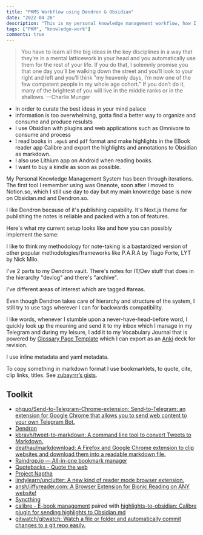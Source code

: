 ```yaml
---
title: "PKMS Workflow using Dendron & Obsidian"
date: "2022-04-26"
description: "This is my personal knowledge management workflow, how I learn by taking notes and create content out  of it."
tags: ["PKM", "knowledge-work"]
comments: true
---
```


> You have to learn all the big ideas in the key disciplines in a way that they’re in a mental latticework in your head and you automatically use them for the rest of your life. If you do that, I solemnly promise you that one day you’ll be walking down the street and you’ll look to your right and left and you’ll think "my heavenly days, I’m now one of the few competent people in my whole age cohort." If you don’t do it, many of the brightest of you will live in the middle ranks or in the shallows. —Charlie Munger


- In order to curate the best ideas in your mind palace
- information is too overwhelming, gotta find a better way to organize and consume and produce resulsts
- I use Obsidian with plugins and web applications such as Omnivore to consume and process
- I read books in `.epub` and `pdf` format and make highlights in the EBook reader app Calibre and export the highlights and annotations to Obsidian as markdown.
- I also use Lithium app on Android when reading books.
- I want to buy a kindle as soon as possible.

My Personal Knowledge Management System has been through iterations. The first tool I remember using was Onenote, soon after I moved to Notion.so, which I still use day to day but my main knowledge base is now on Obsidian.md and Dendron.so.

I like Dendron because of it's publishing capability. It's Next.js theme for publishing the notes is reliable and packed with a ton of features.

Here's what my current setup looks like and how you can possibly implement the same:

I like to think my methodology for note-taking is a bastardized version of other popular methodologies/frameworks like P.A.R.A by Tiago Forte, LYT by Nick Milo.

I've 2 parts to my Dendron vault. There's notes for IT/Dev stuff that does in the hierarchy "devlog" and there's "archive".

I've different areas of interest which are tagged #areas.

Even though Dendron takes care of hierarchy and structure of the system, I still try to use tags wherever I can for backwards compatibility.

I like words, whenever I stumble upon a never-have-head-before word, I quickly look up the meaning and send it to my inbox which I manage in my Telegram and during my leisure, I add it to my Vocabulary Journal that is powered by [Glossary Page Template](https://glossary.page/template/) which I can export as an [Anki](https://apps.ankiweb.net/) deck for revision.

I use inline metadata and yaml metadata.

To copy something in markdown format I use bookmarklets, to quote, cite, clip links, titles. See [zubayrrr’s gists](https://gist.github.com/zubayrrr).

## Toolkit

- [phguo/Send-to-Telegram-Chrome-extension: Send-to-Telegram: an extension for Google Chrome that allows you to send web content to your own Telegram Bot.](https://github.com/phguo/Send-to-Telegram-Chrome-extension)
- [Dendron](https://www.dendron.so/)
- [kbravh/tweet-to-markdown: A command line tool to convert Tweets to Markdown.](https://github.com/kbravh/tweet-to-markdown)
- [deathau/markdownload: A Firefox and Google Chrome extension to clip websites and download them into a readable markdown file.](https://github.com/deathau/markdownload)
- [Raindrop.io — All-in-one bookmark manager](https://raindrop.io/)
- [Quotebacks - Quote the web](https://quotebacks.net/)
- [Project Naptha](https://projectnaptha.com/)
- [lindylearn/unclutter: A new kind of reader mode browser extension.](https://github.com/lindylearn/unclutter/)
- [ansh/jiffyreader.com: A Browser Extension for Bionic Reading on ANY website!](https://github.com/ansh/jiffyreader.com#readme)
- [Syncthing](https://syncthing.net/)
- [calibre - E-book management](https://calibre-ebook.com/) paired with [highlights-to-obsidian: Calibre plugin for sending highlights to Obsidian.md](https://github.com/jm289765/highlights-to-obsidian)
- [gitwatch/gitwatch: Watch a file or folder and automatically commit changes to a git repo easily.](https://github.com/gitwatch/gitwatch)
